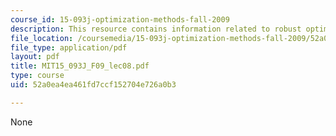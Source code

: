 ```yaml
---
course_id: 15-093j-optimization-methods-fall-2009
description: This resource contains information related to robust optimization.
file_location: /coursemedia/15-093j-optimization-methods-fall-2009/52a0ea4ea461fd7ccf152704e726a0b3_MIT15_093J_F09_lec08.pdf
file_type: application/pdf
layout: pdf
title: MIT15_093J_F09_lec08.pdf
type: course
uid: 52a0ea4ea461fd7ccf152704e726a0b3

---
```

None